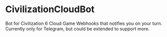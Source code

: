 # CivilizationCloudBot
Bot for Civilization 6 Cloud Game Webhooks that notifies you on your turn. Currently only for Telegram, but could be extended to support more.
